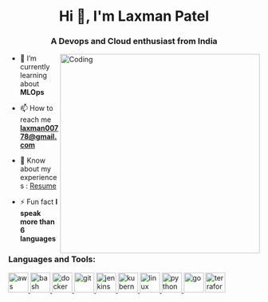 <h1 align="center">Hi 👋, I'm Laxman Patel</h1>
<h3 align="center">A Devops and Cloud enthusiast from India</h3>
<img align="right" alt="Coding" width="400" src="https://cdn.dribbble.com/users/926537/screenshots/4502902/media/9fc49552a70631c92135e89ec16df1dd.gif">


- 🌱 I’m currently learning about **MLOps**

- 📫 How to reach me **laxman00778@gmail.com**

- 📄 Know about my experiences : [Resume](https://drive.google.com/file/d/11eIN-41ANO4N02inYWtdcc4fmSUHi4PS/view?usp=drive_link)

- ⚡ Fun fact **I speak more than 6 languages**

<h3 align="left">Languages and Tools:</h3>


<p align="left"> <a href="https://aws.amazon.com" target="_blank" rel="noreferrer"> <img src="https://futurumresearch.com/wp-content/uploads/2020/01/aws-logo.png" alt="aws" width="40" height="40"/> </a> <a href="https://www.gnu.org/software/bash/" target="_blank" rel="noreferrer"> <img src="https://www.vectorlogo.zone/logos/gnu_bash/gnu_bash-icon.svg" alt="bash" width="40" height="40"/> </a> <a href="https://www.linuxadictos.com/wp-content/uploads/logo-docker.jpg.webp" target="_blank" rel="noreferrer"> <img src="https://www.clipartmax.com/png/small/146-1469802_logo-logo-docker.png" alt="docker" width="40" height="40"/> </a> <a href="https://git-scm.com/" target="_blank" rel="noreferrer"> <img src="https://www.vectorlogo.zone/logos/git-scm/git-scm-icon.svg" alt="git" width="40" height="40"/> </a> <a href="https://www.jenkins.io" target="_blank" rel="noreferrer"> <img src="https://www.vectorlogo.zone/logos/jenkins/jenkins-icon.svg" alt="jenkins" width="40" height="40"/> </a> <a href="https://kubernetes.io" target="_blank" rel="noreferrer"> <img src="https://www.vectorlogo.zone/logos/kubernetes/kubernetes-icon.svg" alt="kubernetes" width="40" height="40"/> </a> <a href="https://www.linux.org/" target="_blank" rel="noreferrer"> <img src="https://images-wixmp-ed30a86b8c4ca887773594c2.wixmp.com/i/a9415ff0-40cb-44e8-b941-f9e3563c4238/da1s62v-ac3195d6-a762-405f-9afe-44134af90e2c.png" alt="linux" width="40" height="40"/> </a> <a href="https://img.icons8.com/fluency/512/python.png" target="_blank" rel="noreferrer"> <img src="https://img.icons8.com/fluency/512/python.png" alt="python" width="40" height="40"/></a><a href="https://img.icons8.com/fluency/512/python.png" target="_blank" rel="noreferrer"> <img src="https://www.logo.wine/a/logo/Go_(programming_language)/Go_(programming_language)-Logo.wine.svg" alt="go" width="40" height="40"/></a> <a href="https://www.gnu.org/software/bash/" target="_blank" rel="noreferrer"> <img src="https://www.vectorlogo.zone/logos/terraformio/terraformio-icon.svg" alt="terraform" width="40" height="40"/> </a></p>

